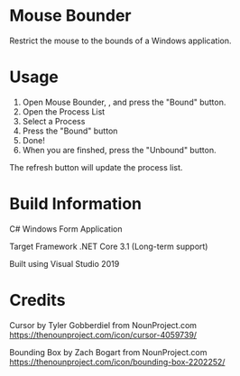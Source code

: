 # Mouse Bounder

Restrict the mouse to the bounds of a Windows application.

# Usage

1. Open Mouse Bounder, , and press the "Bound" button.
2. Open the Process List
3. Select a Process
4. Press the "Bound" button
5. Done!
6. When you are finshed, press the "Unbound" button.

The refresh button will update the process list.

# Build Information

C# Windows Form Application

Target Framework
.NET Core 3.1 (Long-term support)

Built using Visual Studio 2019

# Credits

Cursor by Tyler Gobberdiel from NounProject.com
https://thenounproject.com/icon/cursor-4059739/

Bounding Box by Zach Bogart from NounProject.com
https://thenounproject.com/icon/bounding-box-2202252/